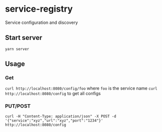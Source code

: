 # service-registry
Service configuration and discovery

## Start server
`yarn server`

## Usage
### Get
`curl http://localhost:8080/config/foo` where `foo` is the service name
`curl http://localhost:8080/config` to get all configs
### PUT/POST
`curl -H "Content-Type: application/json" -X POST -d '{"service":"xyz","url":"xyz","port":"1234"}' http://localhost:8080/config`